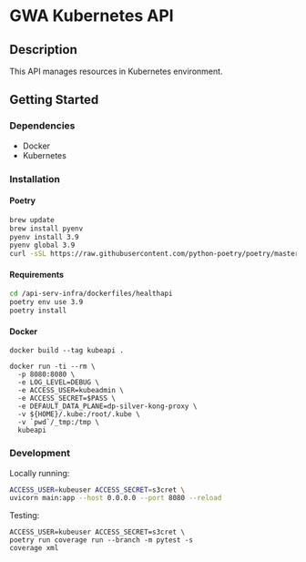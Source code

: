 # GWA Kubernetes API

## Description

This API manages resources in Kubernetes environment.

## Getting Started

### Dependencies

- Docker
- Kubernetes

### Installation

#### Poetry

```bash
brew update
brew install pyenv
pyenv install 3.9
pyenv global 3.9
curl -sSL https://raw.githubusercontent.com/python-poetry/poetry/master/get-poetry.py | python
```

#### Requirements

```bash
cd /api-serv-infra/dockerfiles/healthapi
poetry env use 3.9
poetry install
```

#### Docker

```
docker build --tag kubeapi .

docker run -ti --rm \
  -p 8080:8080 \
  -e LOG_LEVEL=DEBUG \
  -e ACCESS_USER=kubeadmin \
  -e ACCESS_SECRET=$PASS \
  -e DEFAULT_DATA_PLANE=dp-silver-kong-proxy \
  -v ${HOME}/.kube:/root/.kube \
  -v `pwd`/_tmp:/tmp \
  kubeapi

```

### Development

Locally running:

```sh
ACCESS_USER=kubeuser ACCESS_SECRET=s3cret \
uvicorn main:app --host 0.0.0.0 --port 8080 --reload
```

Testing:

```
ACCESS_USER=kubeuser ACCESS_SECRET=s3cret \
poetry run coverage run --branch -m pytest -s
coverage xml
```
